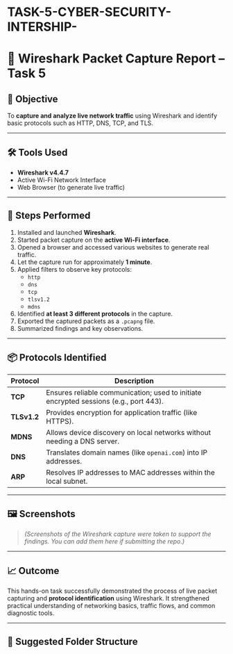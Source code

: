 # TASK-5-CYBER-SECURITY-INTERSHIP-
# 📡 Wireshark Packet Capture Report – Task 5

## 🎯 Objective

To **capture and analyze live network traffic** using Wireshark and identify basic protocols such as HTTP, DNS, TCP, and TLS.

---

## 🛠️ Tools Used

- **Wireshark v4.4.7**
- Active Wi-Fi Network Interface
- Web Browser (to generate live traffic)

---

## 🧪 Steps Performed

1. Installed and launched **Wireshark**.
2. Started packet capture on the **active Wi-Fi interface**.
3. Opened a browser and accessed various websites to generate real traffic.
4. Let the capture run for approximately **1 minute**.
5. Applied filters to observe key protocols:
   - `http`
   - `dns`
   - `tcp`
   - `tlsv1.2`
   - `mdns`
6. Identified **at least 3 different protocols** in the capture.
7. Exported the captured packets as a `.pcapng` file.
8. Summarized findings and key observations.

---

## 📦 Protocols Identified

| Protocol  | Description                                                                 |
|-----------|-----------------------------------------------------------------------------|
| **TCP**   | Ensures reliable communication; used to initiate encrypted sessions (e.g., port 443). |
| **TLSv1.2** | Provides encryption for application traffic (like HTTPS).                  |
| **MDNS**  | Allows device discovery on local networks without needing a DNS server.     |
| **DNS**   | Translates domain names (like `openai.com`) into IP addresses.              |
| **ARP**   | Resolves IP addresses to MAC addresses within the local subnet.             |

---

## 🖼️ Screenshots

> *(Screenshots of the Wireshark capture were taken to support the findings. You can add them here if submitting the repo.)*

---

## 📈 Outcome

This hands-on task successfully demonstrated the process of live packet capturing and **protocol identification** using Wireshark. It strengthened practical understanding of networking basics, traffic flows, and common diagnostic tools.

---

## 📁 Suggested Folder Structure

